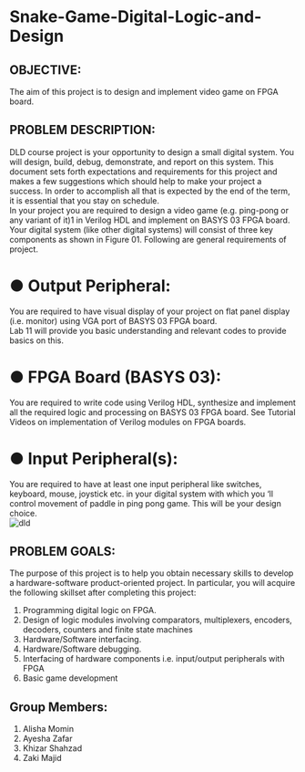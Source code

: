# Snake-Game-Digital-Logic-and-Design
## OBJECTIVE: 
The aim of this project is to design and implement video game on FPGA board. 
 
## PROBLEM DESCRIPTION:   
DLD course project is your opportunity  to design a small digital 
system. You will design, build, debug, demonstrate, and report on this system. This document 
sets  forth  expectations  and  requirements  for  this  project  and  makes  a  few  suggestions  which 
should help to make your project a success. In order to accomplish all that is expected by the end 
of the term, it is essential that you stay on schedule.  
In your project you are required to design a video game (e.g. ping-pong or any variant of it)1 in 
Verilog HDL and implement on  BASYS 03 FPGA board. Your digital system (like other digital 
systems)  will  consist  of  three  key  components  as  shown  in  Figure  01.  Following  are  general 
requirements of project. 
# ● Output Peripheral: 
You are required to have visual display of your project on flat panel 
display (i.e. monitor) using VGA port of BASYS 03 FPGA board.  
Lab 11 will provide you basic understanding and relevant codes to provide basics on this. 
 
# ● FPGA Board (BASYS 03):
You are required to write code using Verilog HDL, synthesize 
and implement all the required logic and processing on BASYS 03 FPGA board. 
See Tutorial Videos on implementation of Verilog modules on FPGA boards. 
 
# ● Input Peripheral(s): 
You are required to have at least one input peripheral like switches, 
keyboard, mouse, joystick etc. in your digital system with which you ‘ll control movement 
of paddle in ping pong game. This will be your design choice.  
![dld](https://user-images.githubusercontent.com/60126292/150653000-085fc68d-5140-4e51-b239-ef2885a85b80.PNG)
## PROBLEM GOALS:   
The purpose of this project is to help you obtain necessary skills to develop a hardware-software 
product-oriented  project.  In  particular,  you will  acquire  the following  skillset  after completing 
this project:  
1. Programming digital logic on FPGA. 
2. Design of logic modules involving comparators, multiplexers, encoders, decoders, 
counters and finite state machines 
3. Hardware/Software interfacing.   
4. Hardware/Software debugging.   
5. Interfacing of hardware components i.e. input/output peripherals with FPGA 
6. Basic game development 
## Group Members: 
1. Alisha Momin
2. Ayesha Zafar 
3. Khizar Shahzad
4. Zaki Majid
